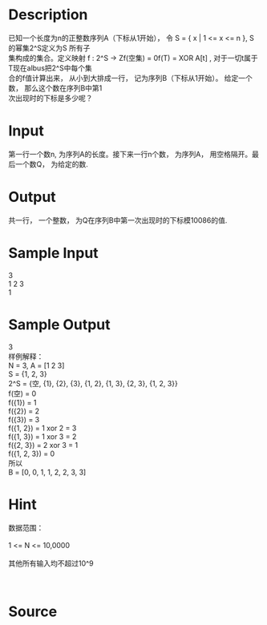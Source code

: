 
# Description

<div class="content"><div>已知一个长度为n的正整数序列A（下标从1开始）， 令 S = { x | 1 &lt;= x &lt;= n }, S 的幂集2^S定义为S 所有子</div>
<div>集构成的集合。定义映射 f : 2^S -&gt; Zf(空集) = 0f(T) = XOR A[t] , 对于一切t属于T现在albus把2^S中每个集</div>
<div>合的f值计算出来， 从小到大排成一行， 记为序列B（下标从1开始）。 给定一个数， 那么这个数在序列B中第1</div>
<div>次出现时的下标是多少呢？</div></div>

# Input

<div class="content"><p>第一行一个数n, 为序列A的长度。接下来一行n个数， 为序列A， 用空格隔开。最后一个数Q， 为给定的数.</p></div>

# Output

<div class="content"><div>共一行， 一个整数， 为Q在序列B中第一次出现时的下标模10086的值.</div>
<div></div></div>

# Sample Input

<div class="content"><span class="sampledata">3<br/>
1 2 3<br/>
1</span></div>

# Sample Output

<div class="content"><span class="sampledata">3<br/>
样例解释：<br/>
N = 3, A = [1 2 3]<br/>
S = {1, 2, 3}<br/>
2^S = {空, {1}, {2}, {3}, {1, 2}, {1, 3}, {2, 3}, {1, 2, 3}}<br/>
f(空) = 0<br/>
f({1}) = 1<br/>
f({2}) = 2<br/>
f({3}) = 3<br/>
f({1, 2}) = 1 xor 2 = 3<br/>
f({1, 3}) = 1 xor 3 = 2<br/>
f({2, 3}) = 2 xor 3 = 1<br/>
f({1, 2, 3}) = 0<br/>
所以<br/>
B = [0, 0, 1, 1, 2, 2, 3, 3]<br/>
</span></div>

# Hint

<div class="content"><p></p><p>数据范围：<br/><br/>
1 &lt;= N &lt;= 10,0000<br/><br/>
其他所有输入均不超过10^9</p><br/>
<p></p><p></p></div>

# Source

<div class="content"><p><a href="problemset.php?search=湖北省队互测

">湖北省队互测<br/>
<br/>
</a></p></div>

